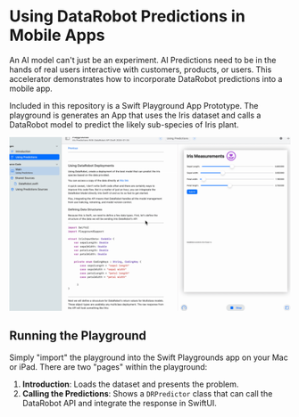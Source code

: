 # Using  DataRobot Predictions in Mobile Apps

An AI model can't just be an experiment. AI Predictions need to be in the hands of real users interactive with customers, products, or users. This accelerator demonstrates how to incorporate DataRobot predictions into a mobile app. 

Included in this repository is a Swift Playground App Prototype. The playground is generates an App that uses the Iris dataset and calls a DataRobot model to predict the likely sub-species of Iris plant. 


![demo](images/app_sample.gif)


## Running the Playground

Simply "import" the playground into the Swift Playgrounds app on your Mac or iPad. There are two "pages" within the playground: 

1. **Introduction**: Loads the dataset and presents the problem. 
2. **Calling the Predictions**: Shows a `DRPredictor` class that can call the DataRobot API and integrate the response in SwiftUI. 




